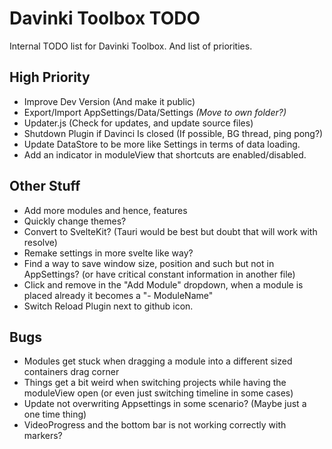 # Davinki Toolbox TODO  

Internal TODO list for Davinki Toolbox.
And list of priorities.

## High Priority  

- Improve Dev Version (And make it public)  
- Export/Import AppSettings/Data/Settings *(Move to own folder?)*  
- Updater.js (Check for updates, and update source files)  
- Shutdown Plugin if Davinci Is closed (If possible, BG thread, ping pong?)  
- Update DataStore to be more like Settings in terms of data loading.  
- Add an indicator in moduleView that shortcuts are enabled/disabled.

## Other Stuff  

- Add more modules and hence, features  
- Quickly change themes?  
- Convert to SvelteKit? (Tauri would be best but doubt that will work with resolve)  
- Remake settings in more svelte like way?  
- Find a way to save window size, position and such but not in AppSettings? (or have critical constant information in another file)
- Click and remove in the "Add Module" dropdown, when a module is placed already it becomes a "- ModuleName"
- Switch Reload Plugin next to github icon.

## Bugs

- Modules get stuck when dragging a module into a different sized containers drag corner
- Things get a bit weird when switching projects while having the moduleView open (or even just switching timeline in some cases)
- Update not overwriting Appsettings in some scenario? (Maybe just a one time thing)
- VideoProgress and the bottom bar is not working correctly with markers?
